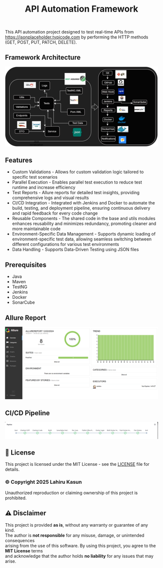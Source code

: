 <h1 align="center"> API Automation Framework</h1> <br>

This API automation project designed to test real-time APIs from https://jsonplaceholder.typicode.com by performing the HTTP methods (GET, POST, PUT, PATCH, DELETE).
  
## Framework Architecture 

![framework.jpg](framework.jpg)

## Features

* Custom Validations - Allows for custom validation logic tailored to specific test scenarios
* Parallel Execution - Enables parallel test execution to reduce test runtime and increase efficiency
* Test Reports - Allure reports for detailed test insights, providing comprehensive logs and visual results
* CI/CD Integration - Integrated with Jenkins and Docker to automate the build, testing, and deployment pipeline, ensuring continuous delivery and rapid feedback for every code change
* Reusable Components - The shared code in the base and utils modules enhances reusability and minimizes redundancy, promoting cleaner and more maintainable code
* Environment-Specific Data Management - Supports dynamic loading of environment-specific test data, allowing seamless switching between different configurations for various test environments
* Data Handling - Supports Data-Driven Testing using JSON files

## Prerequisites

* Java
* Maven
* TestNG
* Jenkins
* Docker
* SonarCube

## Allure Report

![report.PNG](report.PNG)

## CI/CD Pipeline

![pipeline.PNG](pipeline.PNG)

## 📜 License
This project is licensed under the MIT License - see the [LICENSE](LICENSE) file for details.

### © Copyright 2025 Lahiru Kasun
Unauthorized reproduction or claiming ownership of this project is prohibited.

## ⚠ Disclaimer
This project is provided **as is**, without any warranty or guarantee of any kind.  
The author is **not responsible** for any misuse, damage, or unintended consequences  
arising from the use of this software. By using this project, you agree to the **MIT License** terms  
and acknowledge that the author holds **no liability** for any issues that may arise.  

